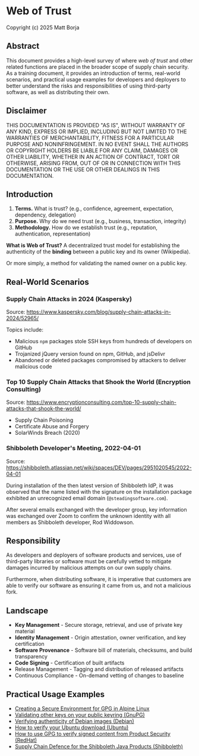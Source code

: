 # Web of Trust
Copyright (c) 2025 Matt Borja

## Abstract
This document provides a high-level survey of where *web of trust* and other related functions are placed in the broader scope of supply chain security. As a training document, it provides an introduction of terms, real-world scenarios, and practical usage examples for developers and deployers to better understand the risks and responsibilities of using third-party software, as well as distributing their own.

## Disclaimer
THIS DOCUMENTATION IS PROVIDED "AS IS", WITHOUT WARRANTY OF ANY KIND, EXPRESS OR IMPLIED, INCLUDING BUT NOT LIMITED TO THE WARRANTIES OF MERCHANTABILITY, FITNESS FOR A PARTICULAR PURPOSE AND NONINFRINGEMENT. IN NO EVENT SHALL THE AUTHORS OR COPYRIGHT HOLDERS BE LIABLE FOR ANY CLAIM, DAMAGES OR OTHER LIABILITY, WHETHER IN AN ACTION OF CONTRACT, TORT OR OTHERWISE, ARISING FROM, OUT OF OR IN CONNECTION WITH THIS DOCUMENTATION OR THE USE OR OTHER DEALINGS IN THIS DOCUMENTATION.

## Introduction
1. **Terms.** What is trust? (e.g., confidence, agreement, expectation, dependency, delegation)
1. **Purpose.** Why do we need trust (e.g., business, transaction, integrity)
3. **Methodology.** How do we establish trust (e.g., reputation, authentication, representation)

**What is Web of Trust?** A decentralized trust model for establishing the authenticity of the **binding** between a public key and its owner (Wikipedia).

Or more simply, a method for validating the named owner on a public key.

## Real-World Scenarios

### Supply Chain Attacks in 2024 (Kaspersky)
Source: https://www.kaspersky.com/blog/supply-chain-attacks-in-2024/52965/

Topics include:
- Malicious `npm` packages stole SSH keys from hundreds of developers on GitHub
- Trojanized jQuery version found on npm, GitHub, and jsDelivr
- Abandoned or deleted packages compromised by attackers to deliver malicious code

### Top 10 Supply Chain Attacks that Shook the World (Encryption Consulting)
Source: https://www.encryptionconsulting.com/top-10-supply-chain-attacks-that-shook-the-world/

- Supply Chain Poisoning
- Certificate Abuse and Forgery
- SolarWinds Breach (2020)

### Shibboleth Developer's Meeting, 2022-04-01
Source: https://shibboleth.atlassian.net/wiki/spaces/DEV/pages/2951020545/2022-04-01

During installation of the then latest version of Shibboleth IdP, it was observed that the name listed with the signature on the installation package exhibited an unrecognized email domain (`@steadingsoftware.com`).

After several emails exchanged with the developer group, key information was exchanged over Zoom to confirm the unknown identity with all members as Shibboleth developer, Rod Widdowson.

## Responsibility
As developers and deployers of software products and services, use of third-party libraries or software must be carefully vetted to mitigate damages incurred by malicious attempts on our own supply chains.

Furthermore, when distributing software, it is imperative that customers are able to verify our software as ensuring it came from us, and not a malicious fork.

## Landscape
- **Key Management** - Secure storage, retrieval, and use of private key material
- **Identity Management** - Origin attestation, owner verification, and key certification
- **Software Provenance** - Software bill of materials, checksums, and build transparency
- **Code Signing** - Certification of built artifacts
- Release Management - Tagging and distribution of released artifacts
- Continuous Compliance - On-demand vetting of changes to baseline

## Practical Usage Examples
- [Creating a Secure Environment for GPG in Alpine Linux](https://github.com/drduh/YubiKey-Guide/blob/bc9a7a8954fce61faf3e00995c707c0c28894fe1/SECENV.md#creating-a-secure-environment-for-gpg-in-alpine-linux)
- [Validating other keys on your public keyring (GnuPG)](https://www.gnupg.org/gph/en/manual/x334.html)
- [Verifying authenticity of Debian images (Debian)](https://www.debian.org/CD/verify)
- [How to verify your Ubuntu download (Ubuntu)](https://ubuntu.com/tutorials/how-to-verify-ubuntu)
- [How to use GPG to verify signed content from Product Security (RedHat)](https://access.redhat.com/articles/5433831)
- [Supply Chain Defence for the Shibboleth Java Products (Shibboleth)](https://shibboleth.atlassian.net/wiki/spaces/DEV/pages/3269918721/Supply+Chain+Defence+for+the+Shibboleth+Java+Products)